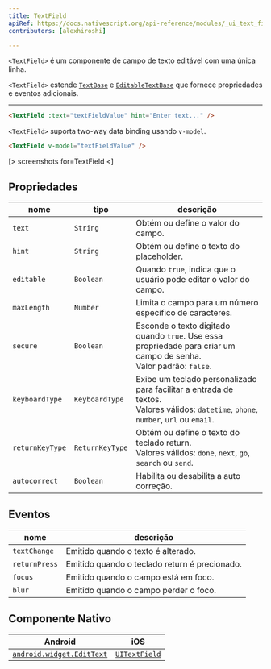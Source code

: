 ```yaml
---
title: TextField
apiRef: https://docs.nativescript.org/api-reference/modules/_ui_text_field_
contributors: [alexhiroshi]

---
```


`<TextField>` é um componente de campo de texto editável com uma única linha.

`<TextField>` estende [`TextBase`](https://docs.nativescript.org/api-reference/classes/_ui_text_base_.textbase) e [`EditableTextBase`](https://docs.nativescript.org/api-reference/classes/_ui_editor_text_base_.editabletextbase) que fornece propriedades e eventos adicionais.

---

```html
<TextField :text="textFieldValue" hint="Enter text..." />
```

`<TextField>` suporta two-way data binding usando `v-model`.

```html
<TextField v-model="textFieldValue" />
```

[> screenshots for=TextField <]

## Propriedades

| nome | tipo | descrição |
|------|------|-------------|
| `text` | `String` | Obtém ou define o valor do campo.
| `hint` | `String` | Obtém ou define o texto do placeholder.
| `editable` | `Boolean` | Quando `true`, indica que o usuário pode editar o valor do campo.
| `maxLength` | `Number` | Limita o campo para um número específico de caracteres.
| `secure` | `Boolean` | Esconde o texto digitado quando `true`. Use essa propriedade para criar um campo de senha.<br/>Valor padrão: `false`.
| `keyboardType` | `KeyboardType` | Exibe um teclado personalizado para facilitar a entrada de textos.<br/>Valores válidos: `datetime`, `phone`, `number`, `url` ou `email`.
| `returnKeyType` | `ReturnKeyType` | Obtém ou define o texto do teclado return.<br/>Valores válidos: `done`, `next`, `go`, `search` ou `send`.
| `autocorrect` | `Boolean` | Habilita ou desabilita a auto correção.

## Eventos

| nome | descrição |
|------|-------------|
| `textChange` | Emitido quando o texto é alterado.
| `returnPress` | Emitido quando o teclado return é precionado.
| `focus` | Emitido quando o campo está em foco.
| `blur` | Emitido quando o campo perder o foco.

## Componente Nativo

| Android | iOS |
|---------|-----|
| [`android.widget.EditText`](https://developer.android.com/reference/android/widget/EditText.html) | [`UITextField`](https://developer.apple.com/documentation/uikit/uitextfield)
